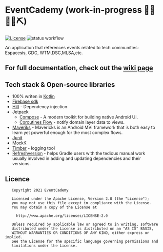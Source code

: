 # EventCademy (work-in-progress 👷🔧️👷‍♀️⛏)
[![License](https://img.shields.io/badge/License-Apache%202.0-blue.svg)](https://opensource.org/licenses/Apache-2.0)
![status workflow](https://github.com/YvesKalume/eventcademy/actions/workflows/build.yml/badge.svg)

An application that references events related to tech communities: Espacesis, GDG, WTM,DSC,MLSA,etc.

## For full documentation, check out the [wiki page](https://github.com/YvesKalume/eventcademy/wiki)

## Tech stack & Open-source libraries

- 100% writen in [Kotlin](https://developer.android.com/kotlin)
- [Firebase sdk](https://firebase.google.com/)
- [Hilt](https://developer.android.com/training/dependency-injection/hilt-android) - Dependency injection
- Jetpack
    - [Compose](https://developer.android.com/jetpack/compose) - A modern toolkit for building native Android UI.
    - [Coroutines Flow](https://developer.android.com/kotlin/flow) - notify domain layer data to views.
- [Maveriks](https://airbnb.io/mavericks/#/) - Mavericks is an Android MVI framework that is both easy to learn yet powerful enough for the most complex flows.
- [Junit](https://junit.org/junit5/)
- [MockK](https://mockk.io/)
- [Timber](https://github.com/JakeWharton/timber) - logging tool
- [Refreshversion](https://jmfayard.github.io/refreshVersions/) -  helps Gradle users with the tedious manual work usually involved in adding and updating dependencies and their versions.

## Licence

       Copyright 2021 EventCademy
    
       Licensed under the Apache License, Version 2.0 (the "License");
       you may not use this file except in compliance with the License.
       You may obtain a copy of the License at
    
         http://www.apache.org/licenses/LICENSE-2.0
    
       Unless required by applicable law or agreed to in writing, software
       distributed under the License is distributed on an "AS IS" BASIS,
       WITHOUT WARRANTIES OR CONDITIONS OF ANY KIND, either express or implied.
       See the License for the specific language governing permissions and
       limitations under the License.


